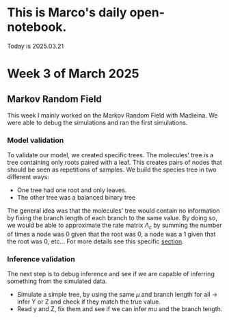 # This is Marco's daily open-notebook.

Today is 2025.03.21


# Week 3 of March 2025

## Markov Random Field
This week I mainly worked on the Markov Random Field with Madleina. We were able to debug the simulations and ran the first simulations.

### Model validation
To validate our model, we created specific trees. The molecules' tree is a tree containing only roots paired with a leaf. This creates pairs of nodes
that should be seen as repetitions of samples. We build the species tree in two different ways:
- One tree had one root and only leaves.
- The other tree was a balanced binary tree

The general idea was that the molecules' tree would contain no information by fixing the branch length of each branch to the same value.
By doing so, we would be able to approximate the rate matrix $\Lambda_c$ by summing the number of times a node was 0 given that the root was 0, 
a node was a 1 given that the root was 0, etc... 
For more details see this specific [section](./random-markov-field.model-validation.md).

### Inference validation
The next step is to debug inference and see if we are capable of inferring something from the simulated data.

- Simulate a simple tree, by using the same $\mu$ and branch length for all $\rightarrow$ infer Y or Z and check if they match the true value.
- Read y and Z, fix them and see if we can infer mu and the branch length.